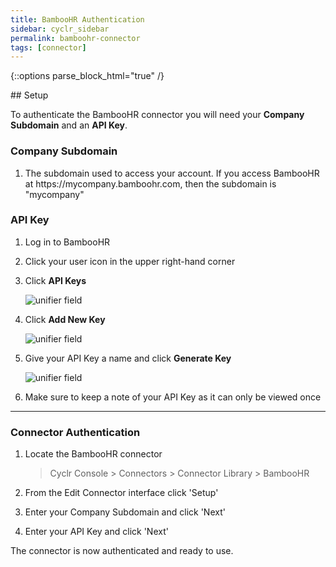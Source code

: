 ```yaml
---
title: BambooHR Authentication
sidebar: cyclr_sidebar
permalink: bamboohr-connector
tags: [connector]
---
```

{::options parse_block_html="true" /}
<section class="card">
## Setup

To authenticate the BambooHR connector you will need your **Company Subdomain** and an **API Key**.

### Company Subdomain

1. The subdomain used to access your account. If you access BambooHR at https://<span>mycompany.</span>bamboohr<span>.com</span>, then the subdomain is "mycompany"

### API Key

1. Log in to BambooHR
2. Click your user icon in the upper right-hand corner
3. Click **API Keys**

   ![unifier field](./images/bamboohr_1.png)
   
4. Click **Add New Key**

   ![unifier field](./images/bamboohr_2.png)
   
5. Give your API Key a name and click **Generate Key**

   ![unifier field](./images/bamboohr_3.png)
   
6. Make sure to keep a note of your API Key as it can only be viewed once

---

### Connector Authentication

1. Locate the BambooHR connector

   > Cyclr Console > Connectors > Connector Library > BambooHR

2. From the Edit Connector interface click 'Setup'

3. Enter your Company Subdomain and click 'Next'

4. Enter your API Key and click 'Next'

The connector is now authenticated and ready to use.

</section>
